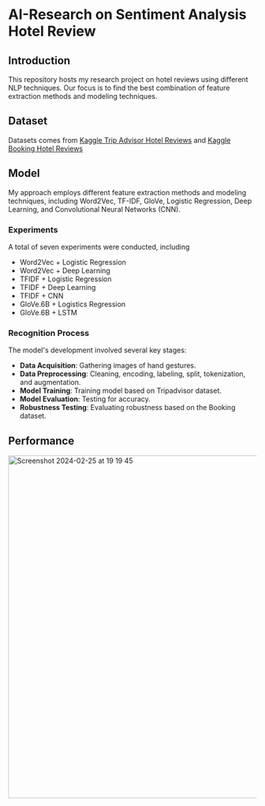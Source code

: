 # AI-Research on Sentiment Analysis Hotel Review

## Introduction
This repository hosts my research project on hotel reviews using different NLP techniques. Our focus is to find the best combination of feature extraction methods and
modeling techniques.

## Dataset
Datasets comes from [Kaggle Trip Advisor Hotel Reviews](https://www.kaggle.com/datasets/andrewmvd/trip-advisor-hotel-reviews) and [Kaggle Booking Hotel Reviews](https://www.kaggle.com/datasets/michelhatab/hotel-reviews-bookingcom)

## Model
My approach employs different feature extraction methods and modeling techniques, including Word2Vec, TF-IDF, GloVe, Logistic Regression, Deep Learning, and Convolutional Neural Networks (CNN).

### Experiments
A total of seven experiments were conducted, including 
- Word2Vec + Logistic Regression
- Word2Vec + Deep Learning
- TFIDF + Logistic Regression
- TFIDF + Deep Learning
- TFIDF + CNN
- GloVe.6B + Logistics Regression
- GloVe.6B + LSTM

### Recognition Process
The model's development involved several key stages:
- **Data Acquisition**: Gathering images of hand gestures.
- **Data Preprocessing**: Cleaning, encoding, labeling, split, tokenization, and augmentation. 
- **Model Training**: Training model based on Tripadvisor dataset. 
- **Model Evaluation**:  Testing for accuracy. 
- **Robustness Testing**: Evaluating robustness based on the Booking dataset.

## Performance
<img width="694" alt="Screenshot 2024-02-25 at 19 19 45" src="https://github.com/jtjanetang/AI-Research-SentimentAnalysisHotelReview/assets/159917017/5a5bc182-aa54-4924-bc97-5e1acef18547">
